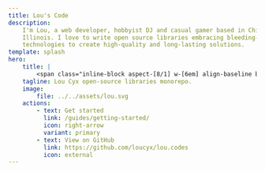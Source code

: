 ```yaml
---
title: Lou's Code
description:
    I'm Lou, a web developer, hobbyist DJ and casual gamer based in Chicago,
    Illinois. I love to write open source libraries embracing bleeding-edge web
    technologies to create high-quality and long-lasting solutions.
template: splash
hero:
    title: |
        <span class="inline-block aspect-[8/1] w-[6em] align-baseline bg-[url(/logo.svg)] bg-center bg-no-repeat text-transparent">Lou's Codes</span>
    tagline: Lou Cyx open-source libraries monorepo.
    image:
        file: ../../assets/lou.svg
    actions:
        - text: Get started
          link: /guides/getting-started/
          icon: right-arrow
          variant: primary
        - text: View on GitHub
          link: https://github.com/loucyx/lou.codes
          icon: external
---
```

